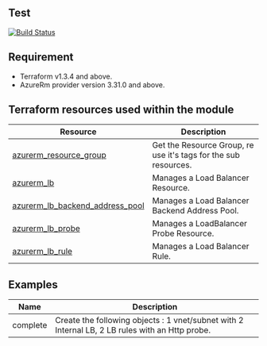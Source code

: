 Test
-----
[![Build Status](https://dev.azure.com/jamesdld23/vpc_lab/_apis/build/status/JamesDLD.terraform-azurerm-Az-LoadBalancer?branchName=master)](https://dev.azure.com/jamesdld23/vpc_lab/_build/latest?definitionId=14&branchName=master)

Requirement
-----

- Terraform v1.3.4 and above.
- AzureRm provider version 3.31.0 and above.

Terraform resources used within the module
-----

| Resource | Description |
|------|-------------|
| [azurerm_resource_group](https://www.terraform.io/docs/providers/azurerm/d/resource_group.html) | Get the Resource Group, re use it's tags for the sub resources. |
| [azurerm_lb](https://www.terraform.io/docs/providers/azurerm/r/loadbalancer.html) | Manages a Load Balancer Resource. |
| [azurerm_lb_backend_address_pool](https://www.terraform.io/docs/providers/azurerm/r/loadbalancer_backend_address_pool.html) | Manages a Load Balancer Backend Address Pool. |
| [azurerm_lb_probe](https://www.terraform.io/docs/providers/azurerm/r/loadbalancer_probe.html) | Manages a LoadBalancer Probe Resource. |
| [azurerm_lb_rule](https://www.terraform.io/docs/providers/azurerm/r/loadbalancer_rule.html) | Manages a Load Balancer Rule. |

Examples
-----

| Name | Description |
|------|-------------|
| complete | Create the following objects : 1 vnet/subnet with 2 Internal LB, 2 LB rules with an Http probe. |